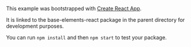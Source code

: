 This example was bootstrapped with [Create React App](https://github.com/facebook/create-react-app).

It is linked to the base-elements-react package in the parent directory for development purposes.

You can run `npm install` and then `npm start` to test your package.
